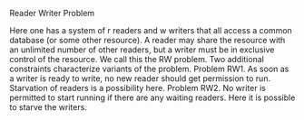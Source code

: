  Reader Writer Problem

Here one has a system of r readers and w writers that all access a common database
(or some other resource). A reader may share the resource with an unlimited number
of other readers, but a writer must be in exclusive control of the resource. We call
this the RW problem. Two additional constraints characterize variants of the problem.
Problem RW1. As soon as a writer is ready to write, no new reader should get
permission to run. Starvation of readers is a possibility here.
Problem RW2. No writer is permitted to start running if there are any waiting
readers. Here it is possible to starve the writers.
